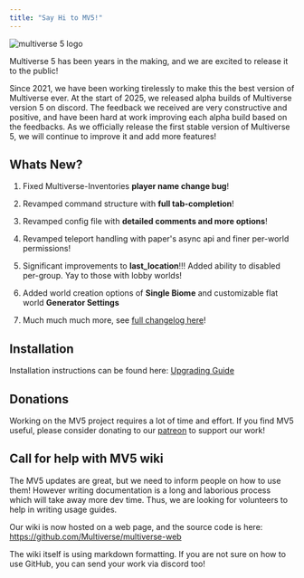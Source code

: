 ```yaml
---
title: "Say Hi to MV5!"
---
```


![multiverse 5 logo](/multiverse5-long.svg)

Multiverse 5 has been years in the making, and we are excited to release it to the public! 

Since 2021, we have been working tirelessly to make this the best version of Multiverse ever. At the start of 2025, we released alpha builds of Multiverse version 5 on discord. The feedback we received are very constructive and positive, and have been hard at work improving each alpha build based on the feedbacks. As we officially release the first stable version of Multiverse 5, we will continue to improve it and add more features!

## Whats New?

1. Fixed Multiverse-Inventories **player name change bug**!

1. Revamped command structure with **full tab-completion**!

1. Revamped config file with **detailed comments and more options**!

1. Revamped teleport handling with paper's async api and finer per-world permissions!

1. Significant improvements to **last_location**!!! Added ability to disabled per-group. Yay to those with lobby worlds!

1. Added world creation options of **Single Biome** and customizable flat world **Generator Settings**

1. Much much much more, see [full changelog here](/mv5/whats-new/multiverse-core)!

## Installation

Installation instructions can be found here: [Upgrading Guide](/mv5/welcome/upgrading/)

## Donations

Working on the MV5 project requires a lot of time and effort. If you find MV5 useful, please consider donating to our [patreon](https://patreon.com/dumptruckman) to support our work!

## Call for help with MV5 wiki

The MV5 updates are great, but we need to inform people on how to use them! However writing documentation is a long and laborious process which will take away more dev time. Thus, we are looking for volunteers to help in writing usage guides. 

Our wiki is now hosted on a web page, and the source code is here: https://github.com/Multiverse/multiverse-web

The wiki itself is using markdown formatting. If you are not sure on how to use GitHub, you can send your work via discord too!
